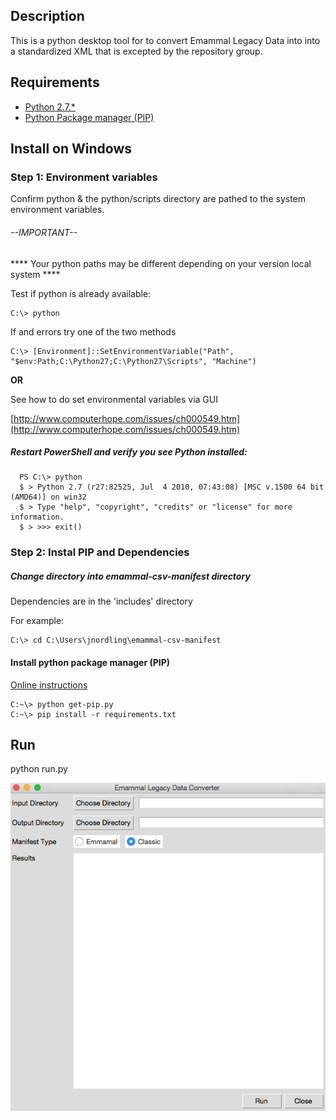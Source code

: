 ## Description

This is a python desktop tool for to convert Emammal Legacy Data into into a standardized XML that is excepted by the repository group.

## Requirements
  - [Python 2.7.*](https://www.python.org/downloads/)
  - [Python Package manager (PIP)](https://pip.pypa.io/en/stable/installing/)

## Install on Windows
###  Step 1: Environment variables
 Confirm python & the python/scripts directory are pathed to the system environment variables.

###### --IMPORTANT--
**** Your python paths may be different depending on your version local system ****

 Test if python is already available:

    C:\> python

 If and errors try one of the two methods

    C:\> [Environment]::SetEnvironmentVariable("Path", "$env:Path;C:\Python27;C:\Python27\Scripts", "Machine")

  **OR**

  See how to do set environmental variables via GUI

  [http://www.computerhope.com/issues/ch000549.htm](http://www.computerhope.com/issues/ch000549.htm)

##### Restart PowerShell and verify you see Python installed:
      PS C:\> python
      $ > Python 2.7 (r27:82525, Jul  4 2010, 07:43:08) [MSC v.1500 64 bit (AMD64)] on win32
      $ > Type "help", "copyright", "credits" or "license" for more information.
      $ > >>> exit()

### Step 2: Instal PIP and Dependencies

##### Change directory into emammal-csv-manifest directory

  Dependencies are in the 'includes' directory

  For example:

    C:\> cd C:\Users\jnordling\emammal-csv-manifest

#### Install python package manager (PIP)
  [Online instructions](https://pip.pypa.io/en/stable/installing/)

    C:~\> python get-pip.py
    C:~\> pip install -r requirements.txt


## Run

python run.py


![alt tag](./screenshot/emammal_tool_screenshot.png)
